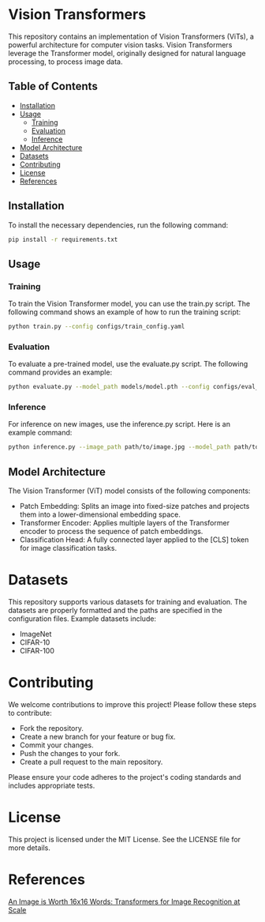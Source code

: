 # Vision Transformers

This repository contains an implementation of Vision Transformers (ViTs), a powerful architecture for computer vision tasks. Vision Transformers leverage the Transformer model, originally designed for natural language processing, to process image data.

## Table of Contents

- [Installation](#installation)
- [Usage](#usage)
  - [Training](#training)
  - [Evaluation](#evaluation)
  - [Inference](#inference)
- [Model Architecture](#model-architecture)
- [Datasets](#datasets)
- [Contributing](#contributing)
- [License](#license)
- [References](#references)

## Installation

To install the necessary dependencies, run the following command:

```bash
pip install -r requirements.txt
```

## Usage

### Training
To train the Vision Transformer model, you can use the train.py script. The following command shows an example of how to run the training script:

```bash
python train.py --config configs/train_config.yaml
```

### Evaluation
To evaluate a pre-trained model, use the evaluate.py script. The following command provides an example:

```bash
python evaluate.py --model_path models/model.pth --config configs/eval_config.yaml
```

### Inference
For inference on new images, use the inference.py script. Here is an example command:

```bash
python inference.py --image_path path/to/image.jpg --model_path path/to/model.pth --config configs/inference_config.yaml
```

## Model Architecture
The Vision Transformer (ViT) model consists of the following components:

- Patch Embedding: Splits an image into fixed-size patches and projects them into a lower-dimensional embedding space.
- Transformer Encoder: Applies multiple layers of the Transformer encoder to process the sequence of patch embeddings.
- Classification Head: A fully connected layer applied to the [CLS] token for image classification tasks.

# Datasets
This repository supports various datasets for training and evaluation. The datasets are properly formatted and the paths are specified in the configuration files. Example datasets include:

- ImageNet
- CIFAR-10
- CIFAR-100

# Contributing
We welcome contributions to improve this project! Please follow these steps to contribute:

- Fork the repository.
- Create a new branch for your feature or bug fix.
- Commit your changes.
- Push the changes to your fork.
- Create a pull request to the main repository.

Please ensure your code adheres to the project's coding standards and includes appropriate tests.

# License
This project is licensed under the MIT License. See the LICENSE file for more details.

# References
[An Image is Worth 16x16 Words: Transformers for Image Recognition at Scale](https://arxiv.org/abs/2010.11929)